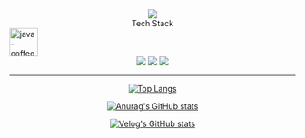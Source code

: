 <div align="center"><a href="https://github.com/TaeyoungYou"><img src="https://capsule-render.vercel.app/api?type=waving&color=gradient&customColorList=20&height=200&section=header&text=Taeyoung%20You&fontSize=55&fontColor=FFFFFF&fontAlign=70&fontAlignY=40&desc=Side%20Project%20Storage&descAlign=80&descAlignY=60&theme=tokyonight" /></a></div>

<div align="center"> Tech Stack </div>
<img width="50" height="50" src="https://img.icons8.com/ios/50/java-coffee-cup-logo--v2.png" alt="java-coffee-cup-logo--v2"/>

<div align="center">
<a href="https://velog.io/@taeyoung4778/posts" target="_blank"><img src="https://img.shields.io/badge/Velog-141414?style=flat-square&logo=velog&logoColor=white"/></a> <a href="https://www.instagram.com/big._.zer0/" target="_blank"><img src="https://img.shields.io/badge/instagram-141414?style=flat-square&logo=instagram&logoColor=white"/></a> <a href="mailto:taeyoung.you12@gmail.com" target="_blank"><img src="https://img.shields.io/badge/taeyoung.you12@gmail.com-141414?style=flat-square&logo=gmail&logoColor=white&link=mailto:taeyoung.you12@gmail.com"/></a>
</div>
<hr/>
<div align="center"><a href="https://github.com/TaeyoungYou">
  
[![Top Langs](https://github-readme-stats.vercel.app/api/top-langs/?username=TaeyoungYou&theme=holi)](https://github.com/anuraghazra/github-readme-stats)

</a></div>
<div align="center"><a href="https://github.com/TaeyoungYou">
  
![Anurag's GitHub stats](https://github-readme-stats.vercel.app/api?username=TaeyoungYou&hide=contribs,prs&theme=holi&show_icons=true)

</a></div>
<div align="center">

[![Velog's GitHub stats](https://velog-readme-stats.vercel.app/api?name=taeyoung4778)](https://velog.io/@taeyoung4778/posts)

</div>
